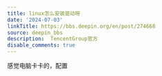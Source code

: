 ```yaml
---
title: linux怎么安装驱动呀
date: '2024-07-03'
linkTitle: https://bbs.deepin.org/en/post/274668
source: deepin_bbs
description:  TencentGroup官方 
disable_comments: true
---
```

感觉电脑卡卡的，配置
